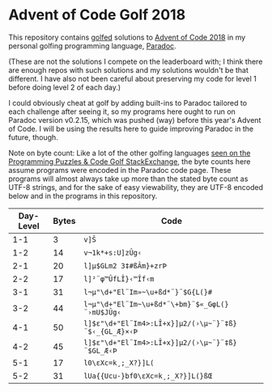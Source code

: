Advent of Code Golf 2018
========================

This repository contains [golfed](https://en.wikipedia.org/wiki/Code_golf) solutions to [Advent of Code 2018](https://adventofcode.com/2018) in my personal golfing programming language, [Paradoc](https://github.com/betaveros/paradoc).

(These are not the solutions I compete on the leaderboard with; I think there are enough repos with such solutions and my solutions wouldn't be that different. I have also not been careful about preserving my code for level 1 before doing level 2 of each day.)

I could obviously cheat at golf by adding built-ins to Paradoc tailored to each challenge after seeing it, so my programs here ought to run on Paradoc version v0.2.15, which was pushed (way) before this year's Advent of Code. I will be using the results here to guide improving Paradoc in the future, though.

Note on byte count: Like a lot of the other golfing languages [seen on the Programming Puzzles & Code Golf StackExchange](https://codegolf.meta.stackexchange.com/questions/5878/what-character-encodings-may-a-submission-use/5879#5879), the byte counts here assume programs were encoded in the Paradoc code page. These programs will almost always take up more than the stated byte count as UTF-8 strings, and for the sake of easy viewability, they are UTF-8 encoded below and in the programs in this repository.

Day-Level | Bytes | Code
--- | -- | ----
1-1 | 3  | `v]Š`
1-2 | 14 | `v¬1k*+s:U]zÛg‹`
2-1 | 20 | `l]μ$GLm2 3‡#ßÂm}+zrÞ`
2-2 | 17 | `l]²¨φ™ÛfLÎ}‹™Îf‹m`
3-1 | 31 | `l¬μ"\d+"El¨Im»~\u+ßd*¨}¨$G{L(}#`
3-2 | 44 | `l¬μ"\d+"El¨Im~\u+ßd*¨\+bm}¨$«_GφL(}¨›mU$JÛg‹`
4-1 | 50 | `l]$ε"\d+"El¨Im4>:LÎ+x}]μ2/(›\μ~¨}¨‡ß}¨$‹_{GL_Æ}×‹Þ`
4-2 | 45 | `l]$ε"\d+"El¨Im4>:LÎ+x}]μ2/(›\μ~¨}¨‡ß}¨$GL_Æ‹Þ`
5-1 | 17 | `l0\εXc=k¸;_X?}]L(`
5-2 | 31 | `lUa{{Ucu-}bf0\εXc=k¸;_X?}]L(}ßŒ`
